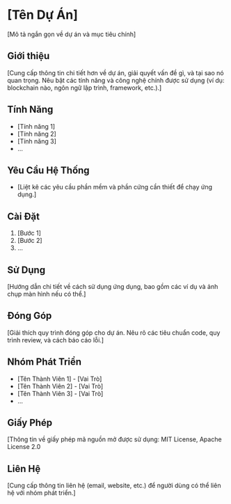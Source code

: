 # [Tên Dự Án]

[Mô tả ngắn gọn về dự án và mục tiêu chính]

## Giới thiệu

[Cung cấp thông tin chi tiết hơn về dự án, giải quyết vấn đề gì, và tại sao nó quan trọng. Nêu bật các tính năng và công nghệ chính được sử dụng (ví dụ: blockchain nào, ngôn ngữ lập trình, framework, etc.).]

## Tính Năng

* [Tính năng 1]
* [Tính năng 2]
* [Tính năng 3]
* ...

## Yêu Cầu Hệ Thống

* [Liệt kê các yêu cầu phần mềm và phần cứng cần thiết để chạy ứng dụng.]

## Cài Đặt

1. [Bước 1]
2. [Bước 2]
3. ...

## Sử Dụng

[Hướng dẫn chi tiết về cách sử dụng ứng dụng, bao gồm các ví dụ và ảnh chụp màn hình nếu có thể.]

## Đóng Góp

[Giải thích quy trình đóng góp cho dự án. Nêu rõ các tiêu chuẩn code, quy trình review, và cách báo cáo lỗi.]

## Nhóm Phát Triển

* [Tên Thành Viên 1] - [Vai Trò]
* [Tên Thành Viên 2] - [Vai Trò]
* [Tên Thành Viên 3] - [Vai Trò]
* ...

## Giấy Phép

[Thông tin về giấy phép mã nguồn mở được sử dụng: MIT License, Apache License 2.0

## Liên Hệ

[Cung cấp thông tin liên hệ (email, website, etc.) để người dùng có thể liên hệ với nhóm phát triển.]
